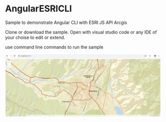 # AngularESRICLI
Sample to demonstrate Angular CLI with ESRI JS API Arcgis

Clone or download the sample. Open with visual studio code or any IDE of your choise to edit or extend.

use command line commands to run the sample

![alt text](https://github.com/sksaurav033/AngularESRICLI/blob/master/esriAngular/Capture.PNG)
